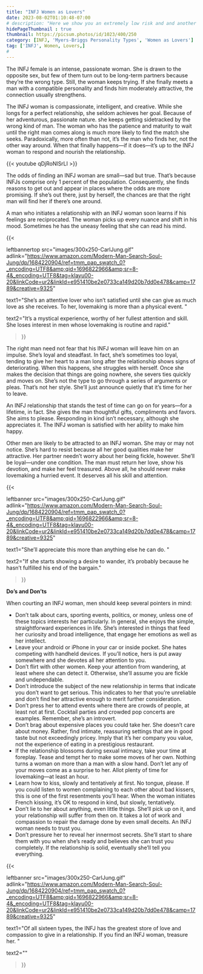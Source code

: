 ```yaml
---
title: "INFJ Women as Lovers"
date: 2023-08-02T01:10:48-07:00
# description: "Here we show you an extremely low risk and and another medium risk approach to earn passive income "
hidePageThumbnail : true 
thumbnail: https://picsum.photos/id/1023/400/250
category: [INFJ, 'Myers-Briggs Personality Types', 'Women as Lovers']
tag: ['INFJ', Women, Lovers,]
# 
---
```


The INFJ female is an intense, passionate woman. She is drawn to the opposite sex, but few of them turn out to be long-term partners because they’re the wrong type. Still, the woman keeps trying. If she finally meets a man with a compatible personality and finds him moderately attractive, the connection usually strengthens.

The INFJ woman is compassionate, intelligent, and creative. While she longs for a perfect relationship, she seldom achieves her goal. Because of her adventurous, passionate nature. she keeps getting sidetracked by the wrong kind of man. The woman who has the patience and maturity to wait until the right man comes along is much more likely to find the match she seeks.  Paradoxically, more often than not, it’s the man who finds her, not the other way around. When that finally happens—if it does—it’s up to the INFJ woman to respond and nourish the relationship.


{{< youtube qDjRoNlSrLI >}}


The odds of finding an INFJ woman are small—sad but true. That’s because INFJs comprise only 1 percent of the population. Consequently, she finds reasons to get out and appear in places where the odds are more promising. If she’s out there, just by herself, the chances are that the right man will find her if there’s one around.


A man who initiates a relationship with an INFJ woman soon learns if his feelings are reciprocated. The woman picks up every nuance and shift in his mood. Sometimes he has the uneasy feeling that she can read his mind.

{{< 

leftbannertop src="images/300x250-CarlJung.gif" adlink="https://www.amazon.com/Modern-Man-Search-Soul-Jung/dp/1684220904/ref=tmm_pap_swatch_0?_encoding=UTF8&amp;qid=1696822966&amp;sr=8-4&_encoding=UTF8&tag=klayu00-20&linkCode=ur2&linkId=e951410be2e0733ca149d20b7dd0e478&camp=1789&creative=9325"  

text1="She’s an attentive lover who isn’t satisfied until she can give as much love as she receives. To her, lovemaking is more than a physical event. " 

text2="It’s a mystical experience, worthy of her fullest attention and skill. She loses interest in men whose lovemaking is routine and rapid."

>}}

The right man need not fear that his INFJ woman will leave him on an impulse. She’s loyal and steadfast. In fact, she’s sometimes too loyal, tending to give her heart to a man long after the relationship shows signs of deteriorating.  When this happens, she struggles with herself. Once she makes the decision that things are going nowhere, she severs ties quickly and moves on. She’s not the type to go through a series of arguments or pleas. That’s not her style. She’ll just announce quietly that it’s time for her to leave.

An INFJ relationship that stands the test of time can go on for years—for a lifetime, in fact. She gives the man thoughtful gifts, compliments and favors. She aims to please. Responding in kind isn’t necessary, although she appreciates it. The INFJ woman is satisfied with her ability to make him happy.

Other men are likely to be attracted to an INFJ woman. She may or may not notice. She’s hard to resist because all her good qualities make her attractive. Her partner needn’t worry about her being fickle, however. She’ll be loyal—under one condition. The man must return her love, show his devotion, and make her feel treasured. Above all, he should never make lovemaking a hurried event. It deserves all his skill and attention. 

{{< 

leftbanner src="images/300x250-CarlJung.gif" adlink="https://www.amazon.com/Modern-Man-Search-Soul-Jung/dp/1684220904/ref=tmm_pap_swatch_0?_encoding=UTF8&amp;qid=1696822966&amp;sr=8-4&_encoding=UTF8&tag=klayu00-20&linkCode=ur2&linkId=e951410be2e0733ca149d20b7dd0e478&camp=1789&creative=9325"  

text1="She’ll appreciate this more than anything else he can do. " 

text2="If she starts showing a desire to wander, it’s probably because he hasn’t fulfilled his end of the bargain."

>}}

**Do’s and Don’ts**

When courting an INFJ woman, men should keep several pointers in mind:

* Don’t talk about cars, sporting events, politics, or money, unless one of these topics interests her particularly. In general, she enjoys the simple, straightforward experiences in life. She’s interested in things that feed her curiosity and broad intelligence, that engage her emotions as well as her intellect.
* Leave your android or iPhone in your car or inside pocket. She hates competing with handheld devices. If you’ll notice, hers is put away somewhere and she devotes all her attention to you.
* Don’t flirt with other women. Keep your attention from wandering, at least where she can detect it. Otherwise, she’ll assume you are fickle and undependable.
* Don’t introduce the subject of the new relationship in terms that indicate you don’t want to get serious. This indicates to her that you’re unreliable and don’t find her attractive enough to merit further consideration.
* Don’t press her to attend events where there are crowds of people, at least not at first. Cocktail parties and crowded pop concerts are examples. Remember, she’s an introvert.
* Don’t brag about expensive places you could take her. She doesn’t care about money. Rather, find intimate, reassuring settings that are in good taste but not exceedingly pricey. Imply that it’s her company you value, not the experience of eating in a prestigious restaurant.
* If the relationship blossoms during sexual intimacy, take your time at foreplay. Tease and tempt her to make some moves of her own. Nothing turns a woman on more than a man with a slow hand. Don’t let any of your moves come as a surprise to her. Allot plenty of time for lovemaking—at least an hour.
* Learn how to kiss, slowly and tentatively at first. No tongue, please. If you could listen to women complaining to each other about bad kissers, this is one of the first resentments you’ll hear. When the woman initiates French kissing, it’s OK to respond in kind, but slowly, tentatively.
* Don’t lie to her about anything, even little things. She’ll pick up on it, and your relationship will suffer from then on. It takes a lot of work and compassion to repair the damage done by even small deceits. An INFJ woman needs to trust you.
* Don’t pressure her to reveal her innermost secrets. She’ll start to share them with you when she’s ready and believes she can trust you completely. If the relationship is solid, eventually she’ll tell you everything.

{{< 

leftbanner src="images/300x250-CarlJung.gif" adlink="https://www.amazon.com/Modern-Man-Search-Soul-Jung/dp/1684220904/ref=tmm_pap_swatch_0?_encoding=UTF8&amp;qid=1696822966&amp;sr=8-4&_encoding=UTF8&tag=klayu00-20&linkCode=ur2&linkId=e951410be2e0733ca149d20b7dd0e478&camp=1789&creative=9325"  

text1="Of all sixteen types, the INFJ has the greatest store of love and compassion to give in a relationship. If you find an INFJ woman, treasure her. " 

text2=""

>}}
